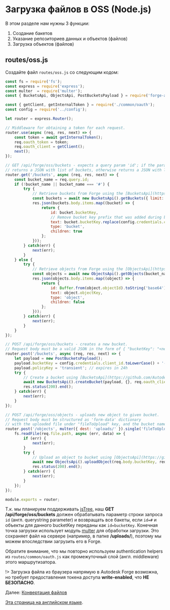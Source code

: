 # Загрузка файлов в OSS (Node.js)

В этом разделе нам нужны 3 функции:

1. Создание бакетов
2. Указание репозиториев данных и объектов (файлов)
3. Загрузка объектов (файлов)

## routes/oss.js

Создайте файл `routes/oss.js` со следующим кодом:

```javascript
const fs = require('fs');
const express = require('express');
const multer  = require('multer');
const { BucketsApi, ObjectsApi, PostBucketsPayload } = require('forge-apis');

const { getClient, getInternalToken } = require('./common/oauth');
const config = require('../config');

let router = express.Router();

// Middleware for obtaining a token for each request.
router.use(async (req, res, next) => {
    const token = await getInternalToken();
    req.oauth_token = token;
    req.oauth_client = getClient();
    next();
});

// GET /api/forge/oss/buckets - expects a query param 'id'; if the param is '#' or empty,
// returns a JSON with list of buckets, otherwise returns a JSON with list of objects in bucket with given name.
router.get('/buckets', async (req, res, next) => {
    const bucket_name = req.query.id;
    if (!bucket_name || bucket_name === '#') {
        try {
            // Retrieve buckets from Forge using the [BucketsApi](https://github.com/Autodesk-Forge/forge-api-nodejs-client/blob/master/docs/BucketsApi.md#getBuckets)
            const buckets = await new BucketsApi().getBuckets({ limit: 64 }, req.oauth_client, req.oauth_token);
            res.json(buckets.body.items.map((bucket) => {
                return {
                    id: bucket.bucketKey,
                    // Remove bucket key prefix that was added during bucket creation
                    text: bucket.bucketKey.replace(config.credentials.client_id.toLowerCase() + '-', ''),
                    type: 'bucket',
                    children: true
                };
            }));
        } catch(err) {
            next(err);
        }
    } else {
        try {
            // Retrieve objects from Forge using the [ObjectsApi](https://github.com/Autodesk-Forge/forge-api-nodejs-client/blob/master/docs/ObjectsApi.md#getObjects)
            const objects = await new ObjectsApi().getObjects(bucket_name, {}, req.oauth_client, req.oauth_token);
            res.json(objects.body.items.map((object) => {
                return {
                    id: Buffer.from(object.objectId).toString('base64'),
                    text: object.objectKey,
                    type: 'object',
                    children: false
                };
            }));
        } catch(err) {
            next(err);
        }
    }
});

// POST /api/forge/oss/buckets - creates a new bucket.
// Request body must be a valid JSON in the form of { "bucketKey": "<new_bucket_name>" }.
router.post('/buckets', async (req, res, next) => {
    let payload = new PostBucketsPayload();
    payload.bucketKey = config.credentials.client_id.toLowerCase() + '-' + req.body.bucketKey;
    payload.policyKey = 'transient'; // expires in 24h
    try {
        // Create a bucket using [BucketsApi](https://github.com/Autodesk-Forge/forge-api-nodejs-client/blob/master/docs/BucketsApi.md#createBucket).
        await new BucketsApi().createBucket(payload, {}, req.oauth_client, req.oauth_token);
        res.status(200).end();
    } catch(err) {
        next(err);
    }
});

// POST /api/forge/oss/objects - uploads new object to given bucket.
// Request body must be structured as 'form-data' dictionary
// with the uploaded file under "fileToUpload" key, and the bucket name under "bucketKey".
router.post('/objects', multer({ dest: 'uploads/' }).single('fileToUpload'), async (req, res, next) => {
    fs.readFile(req.file.path, async (err, data) => {
        if (err) {
            next(err);
        }
        try {
            // Upload an object to bucket using [ObjectsApi](https://github.com/Autodesk-Forge/forge-api-nodejs-client/blob/master/docs/ObjectsApi.md#uploadObject).
            await new ObjectsApi().uploadObject(req.body.bucketKey, req.file.originalname, data.length, data, {}, req.oauth_client, req.oauth_token);
            res.status(200).end();
        } catch(err) {
            next(err);
        }
    });
});

module.exports = router;
```

Т.к. мы планируем поддерживать [jsTree](https://www.jstree.com/), наш **GET /api/forge/oss/buckets** должен обрабатывать параметр строки запроса `id` (англ. querystring parameter) и возвращать все бакеты, если `id=#` и объекты для данного bucketKey переданы как `id=bucketKey`. Конечная точка загрузки использует модуль [multer](https://github.com/expressjs/multer) для обработки загрузки. Это сохраняет файл на сервере (например, в папке **/uploads/**), поэтому мы можем впоследствии загрузить его в Forge.

Обратите внимание, что мы повторно используем authentication helpers из `routes/common/oauth.js` как промежуточный слой (англ. middleware) этого маршрутизатора.

!> Загрузка файла из браузера напрямую в Autodesk Forge возможна, но требует предоставления токена доступа **write-enabled**, что **НЕ БЕЗОПАСНО**. 

Далее: [Конвертация файлов](/ru-RU/modelderivative/translate/)

[Эта страница на английском языке](https://learnforge.autodesk.io/#/datamanagement/oss/nodejs).
